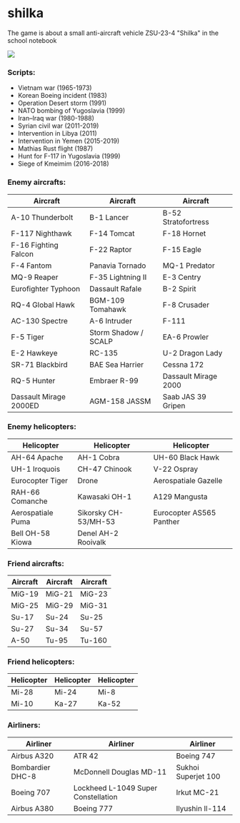 # shilka
The game is about a small anti-aircraft vehicle ZSU-23-4 "Shilka" in the school notebook

![](https://s8.hostingkartinok.com/uploads/images/2018/06/e4b2be354e64b30273c7896a3671ecb2.png)

### Scripts:
- Vietnam war (1965-1973)
- Korean Boeing incident (1983)
- Operation Desert storm (1991)
- NATO bombing of Yugoslavia (1999)
- Iran–Iraq war (1980-1988)
- Syrian civil war (2011-2019)
- Intervention in Libya (2011)
- Intervention in Yemen (2015-2019)
- Mathias Rust flight (1987)
- Hunt for F-117 in Yugoslavia (1999)
- Siege of Kmeimim (2016-2018)

### Enemy aircrafts:

| Aircraft | Aircraft | Aircraft |
| ------------- | ------------- | ------------- |
| A-10 Thunderbolt | B-1 Lancer | B-52 Stratofortress |
| F-117 Nighthawk | F-14 Tomcat | F-18 Hornet |
| F-16 Fighting Falcon | F-22 Raptor | F-15 Eagle |
| F-4 Fantom | Panavia Tornado |MQ-1 Predator |
| MQ-9 Reaper | F-35 Lightning II | E-3 Centry |
| Eurofighter Typhoon | Dassault Rafale | B-2 Spirit |
| RQ-4 Global Hawk | BGM-109 Tomahawk | F-8 Crusader |
| AC-130 Spectre | A-6 Intruder | F-111 |
| F-5 Tiger | Storm Shadow / SCALP | EA-6 Prowler |
| E-2 Hawkeye | RC-135 | U-2 Dragon Lady |
| SR-71 Blackbird | BAE Sea Harrier | Cessna 172 |
| RQ-5 Hunter | Embraer R-99 | Dassault Mirage 2000 |
| Dassault Mirage 2000ED | AGM-158 JASSM | Saab JAS 39 Gripen |

### Enemy helicopters:

| Helicopter | Helicopter | Helicopter |
| ------------- | ------------- | ------------- |
| AH-64 Apache | AH-1 Cobra | UH-60 Black Hawk |
| UH-1 Iroquois | CH-47 Chinook | V-22 Ospray |
| Eurocopter Tiger | Drone | Aerospatiale Gazelle |
| RAH-66 Comanche | Kawasaki OH-1 | A129 Mangusta |
| Aerospatiale Puma | Sikorsky CH-53/MH-53 | Eurocopter AS565 Panther |
| Bell OH-58 Kiowa | Denel AH-2 Rooivalk |  |

### Friend aircrafts:

| Aircraft | Aircraft | Aircraft |
| ------------- | ------------- | ------------- |
| MiG-19 | MiG-21 | MiG-23 |
| MiG-25 | MiG-29 | MiG-31 |
| Su-17 | Su-24 | Su-25 |
| Su-27 | Su-34 | Su-57 |
| A-50 | Tu-95 | Tu-160 |

### Friend helicopters:

| Helicopter | Helicopter | Helicopter |
| ------------- | ------------- | ------------- |
| Mi-28 | Mi-24 | Mi-8 |
| Mi-10 | Ka-27 | Ka-52 |

### Airliners:

| Airliner | Airliner | Airliner |
| ------------- | ------------- | ------------- |
| Аirbus A320 | ATR 42 | Boeing 747 |
| Bombardier DHC-8 | McDonnell Douglas MD-11 | Sukhoi Superjet 100 |
| Boeing 707 | Lockheed L-1049 Super Constellation | Irkut MC-21 |
| Аirbus A380 | Boeing 777 | Ilyushin Il-114 |
